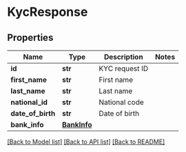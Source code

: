 # KycResponse

## Properties
Name | Type | Description | Notes
------------ | ------------- | ------------- | -------------
**id** | **str** | KYC request ID | 
**first_name** | **str** | First name | 
**last_name** | **str** | Last name | 
**national_id** | **str** | National code | 
**date_of_birth** | **str** | Date of birth | 
**bank_info** | [**BankInfo**](BankInfo.md) |  | 

[[Back to Model list]](../README.md#documentation-for-models) [[Back to API list]](../README.md#documentation-for-api-endpoints) [[Back to README]](../README.md)


